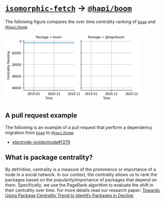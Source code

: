 # [`isomorphic-fetch`](https://www.npmjs.com/package/boom) -> [`@hapi/boom`](https://www.npmjs.com/package/@hapi/boom)

The following figure compares the over time centrality ranking of [`boom`](https://www.npmjs.com/package/boom) and [`@hapi/boom`](https://www.npmjs.com/package/@hapi/boom).

![the centrality of boom and @hapi/boom](../figs/boom_@hapi_boom.png)

## A pull request example

The following is an example of a pull request that perform a dependency migration from [`boom`](https://www.npmjs.com/package/boom) to [`@hapi/boom`](https://www.npmjs.com/package/@hapi/boom):

- [electrode-io/electrode#1379](https://github.com/electrode-io/electrode/pull/1379)

## What is package centrality?

By definition, centrality is a measure of the prominence or importance of a node in a social network.
In our context, the centrality allows us to rank the packages based on the popularity/importance of packages that depend on them.
Specifically, we use the PageRank algorithm to evaluate the shift in their centrality over time.
For more details read our research paper: [Towards Using Package Centrality Trend to Identify Packages in Decline](https://arxiv.org/abs/2107.10168).
